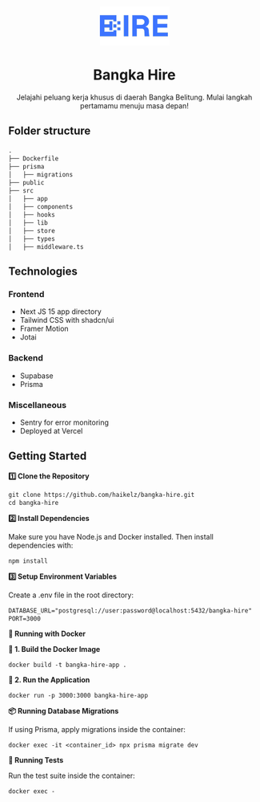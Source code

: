 <div align="center">
  <img src="/public/assets/logo.png" alt="logo" />
  <h1>Bangka Hire</h1>
  <p>Jelajahi peluang kerja khusus di daerah Bangka Belitung. Mulai langkah pertamamu menuju masa depan!</p>
</div>

## Folder structure

```
.
├── Dockerfile
├── prisma
│   ├── migrations
├── public
├── src
│   ├── app
│   ├── components
│   ├── hooks
│   ├── lib
│   ├── store
│   ├── types
│   ├── middleware.ts
```

## Technologies

### Frontend

- Next JS 15 app directory
- Tailwind CSS with shadcn/ui
- Framer Motion
- Jotai

### Backend

- Supabase
- Prisma

### Miscellaneous

- Sentry for error monitoring
- Deployed at Vercel

## Getting Started

**1️⃣ Clone the Repository**

```
git clone https://github.com/haikelz/bangka-hire.git
cd bangka-hire
```

**2️⃣ Install Dependencies**

Make sure you have Node.js and Docker installed.
Then install dependencies with:

```
npm install
```

**3️⃣ Setup Environment Variables**

Create a .env file in the root directory:

```
DATABASE_URL="postgresql://user:password@localhost:5432/bangka-hire"
PORT=3000
```

**🐳 Running with Docker**

**🔹 1. Build the Docker Image**

```
docker build -t bangka-hire-app .
```

**🔹 2. Run the Application**

```
docker run -p 3000:3000 bangka-hire-app
```

**📦 Running Database Migrations**

If using Prisma, apply migrations inside the container:

```
docker exec -it <container_id> npx prisma migrate dev
```

**🧪 Running Tests**

Run the test suite inside the container:

```
docker exec -
```
